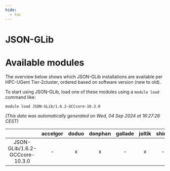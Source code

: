 ```yaml
---
hide:
  - toc
---
```


JSON-GLib
=========

# Available modules


The overview below shows which JSON-GLib installations are available per HPC-UGent Tier-2cluster, ordered based on software version (new to old).

To start using JSON-GLib, load one of these modules using a `module load` command like:

```shell
module load JSON-GLib/1.6.2-GCCcore-10.3.0
```

*(This data was automatically generated on Wed, 04 Sep 2024 at 16:27:26 CEST)*  

| |accelgor|doduo|donphan|gallade|joltik|shinx|skitty|
| :---: | :---: | :---: | :---: | :---: | :---: | :---: | :---: |
|JSON-GLib/1.6.2-GCCcore-10.3.0|-|x|x|-|x|-|x|

